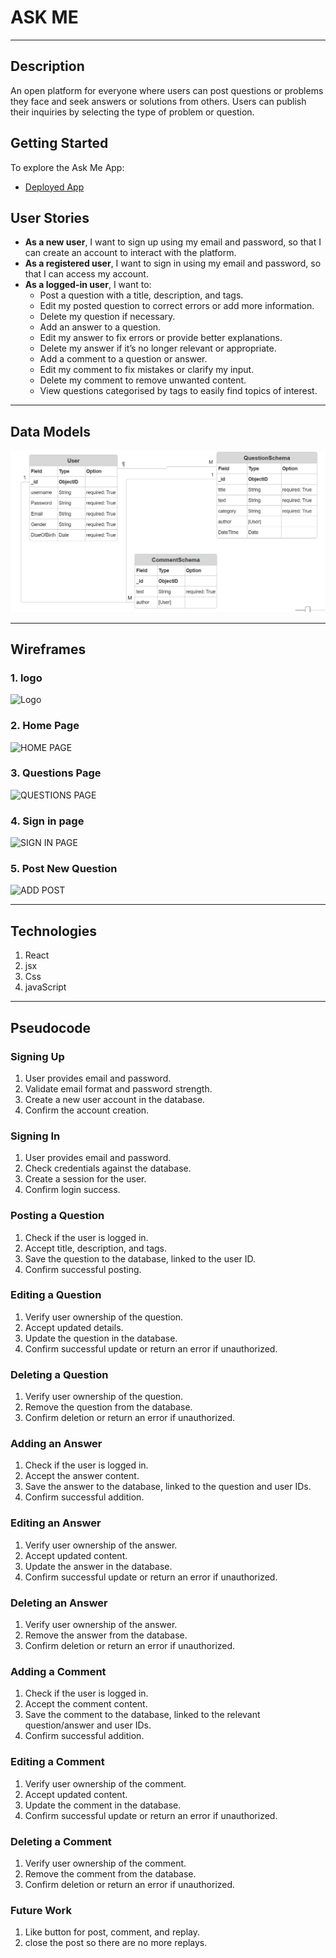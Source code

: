 # ASK ME
---
## Description

An open platform for everyone where users can post questions or problems they face and seek answers or solutions from others. Users can publish their inquiries by selecting the type of problem or question.

## Getting Started

To explore the Ask Me App:

- [Deployed App](https://ask-me-front-end-phi.vercel.app/)

## User Stories
- **As a new user**, I want to sign up using my email and password, so that I can create an account to interact with the platform.
- **As a registered user**, I want to sign in using my email and password, so that I can access my account.
- **As a logged-in user**, I want to:
  - Post a question with a title, description, and tags.
  - Edit my posted question to correct errors or add more information.
  - Delete my question if necessary.
  - Add an answer to a question.
  - Edit my answer to fix errors or provide better explanations.
  - Delete my answer if it’s no longer relevant or appropriate.
  - Add a comment to a question or answer.
  - Edit my comment to fix mistakes or clarify my input.
  - Delete my comment to remove unwanted content.
  - View questions categorised by tags to easily find topics of interest.

---

## Data Models
![ERD](assests/ERD.PNG)

---

## Wireframes
### 1. logo 
![Logo](https://github.com/user-attachments/assets/8dd76308-f2d1-40e7-adea-2f8f3ba418e2)



### 2. Home Page
![HOME PAGE](https://github.com/user-attachments/assets/4f4b02bf-6fda-41ac-93e4-334a0422191b)



### 3. Questions Page

![QUESTIONS PAGE](https://github.com/user-attachments/assets/0caf5607-659e-4d9c-aa0e-67a04b893b65)



### 4. Sign in page

![SIGN IN PAGE](https://github.com/user-attachments/assets/85c0812b-eb4d-43b2-8ad5-79476857dea9)


### 5. Post New Question
![ADD POST](https://github.com/user-attachments/assets/3c635e3f-3ad2-43e0-8de2-5a7ed8c31b8d)



---
## Technologies
1. React
2. jsx
3. Css
4. javaScript

---
## Pseudocode

### Signing Up
1. User provides email and password.
2. Validate email format and password strength.
3. Create a new user account in the database.
4. Confirm the account creation.

### Signing In
1. User provides email and password.
2. Check credentials against the database.
3. Create a session for the user.
4. Confirm login success.

### Posting a Question
1. Check if the user is logged in.
2. Accept title, description, and tags.
3. Save the question to the database, linked to the user ID.
4. Confirm successful posting.

### Editing a Question
1. Verify user ownership of the question.
2. Accept updated details.
3. Update the question in the database.
4. Confirm successful update or return an error if unauthorized.

### Deleting a Question
1. Verify user ownership of the question.
2. Remove the question from the database.
3. Confirm deletion or return an error if unauthorized.

### Adding an Answer
1. Check if the user is logged in.
2. Accept the answer content.
3. Save the answer to the database, linked to the question and user IDs.
4. Confirm successful addition.

### Editing an Answer
1. Verify user ownership of the answer.
2. Accept updated content.
3. Update the answer in the database.
4. Confirm successful update or return an error if unauthorized.

### Deleting an Answer
1. Verify user ownership of the answer.
2. Remove the answer from the database.
3. Confirm deletion or return an error if unauthorized.

### Adding a Comment
1. Check if the user is logged in.
2. Accept the comment content.
3. Save the comment to the database, linked to the relevant question/answer and user IDs.
4. Confirm successful addition.

### Editing a Comment
1. Verify user ownership of the comment.
2. Accept updated content.
3. Update the comment in the database.
4. Confirm successful update or return an error if unauthorized.

### Deleting a Comment
1. Verify user ownership of the comment.
2. Remove the comment from the database.
3. Confirm deletion or return an error if unauthorized.



### Future Work 
1. Like button for post, comment, and replay.
2. close the post so there are no more replays.
